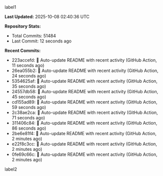 
label1 
<!-- ACTIVITY_START -->
**Last Updated:** 2025-10-08 02:40:36 UTC

**Repository Stats:**
- Total Commits: 51484
- Last Commit: 12 seconds ago

**Recent Commits:**
- 223accefd: 🤖 Auto-update README with recent activity (GitHub Action, 11 seconds ago)
- 26ea055b2: 🤖 Auto-update README with recent activity (GitHub Action, 24 seconds ago)
- 5354625af: 🤖 Auto-update README with recent activity (GitHub Action, 35 seconds ago)
- 24557db58: 🤖 Auto-update README with recent activity (GitHub Action, 45 seconds ago)
- cd155ad89: 🤖 Auto-update README with recent activity (GitHub Action, 59 seconds ago)
- 2c38ae2ca: 🤖 Auto-update README with recent activity (GitHub Action, 71 seconds ago)
- 311406c84: 🤖 Auto-update README with recent activity (GitHub Action, 86 seconds ago)
- 2be6e81f4: 🤖 Auto-update README with recent activity (GitHub Action, 2 minutes ago)
- e22f8c3cc: 🤖 Auto-update README with recent activity (GitHub Action, 2 minutes ago)
- 0fe69c66c: 🤖 Auto-update README with recent activity (GitHub Action, 2 minutes ago)
<!-- ACTIVITY_END -->

label2
